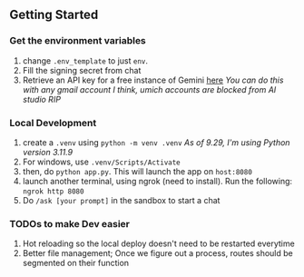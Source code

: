 ## Getting Started
### Get the environment variables
1. change `.env_template` to just `env`. 
2. Fill the signing secret from chat
3. Retrieve an API key for a free instance of Gemini [here](https://aistudio.google.com/u/1/api-keys)
*You can do this with any gmail account I think, umich accounts are blocked from AI studio RIP*
### Local Development
1. create a `.venv` using `python -m venv .venv`
*As of 9.29, I'm using Python version 3.11.9*
2. For windows, use `.venv/Scripts/Activate`
3. then, do `python app.py`. This will launch the app on `host:8080`
4. launch another terminal, using ngrok (need to install). Run the following:
        `ngrok http 8080`
5. Do `/ask [your prompt]` in the sandbox to start a chat

### TODOs to make Dev easier
1. Hot reloading so the local deploy doesn't need to be restarted everytime
2. Better file management; Once we figure out a process, routes should be segmented on their function